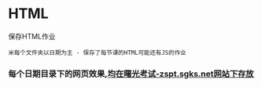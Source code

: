 # HTML
保存HTML作业

  
    米每个文件夹以日期为主 - 保存了每节课的HTML可能还有JS的作业
### 每个日期目录下的网页效果,<a target="_blank" href="http://zspt.sgks.net/finf/18%E8%BD%AF%E4%BB%B61%E7%8F%AD/32611418123/">均在曙光考试-zspt.sgks.net网站下存放</a>
